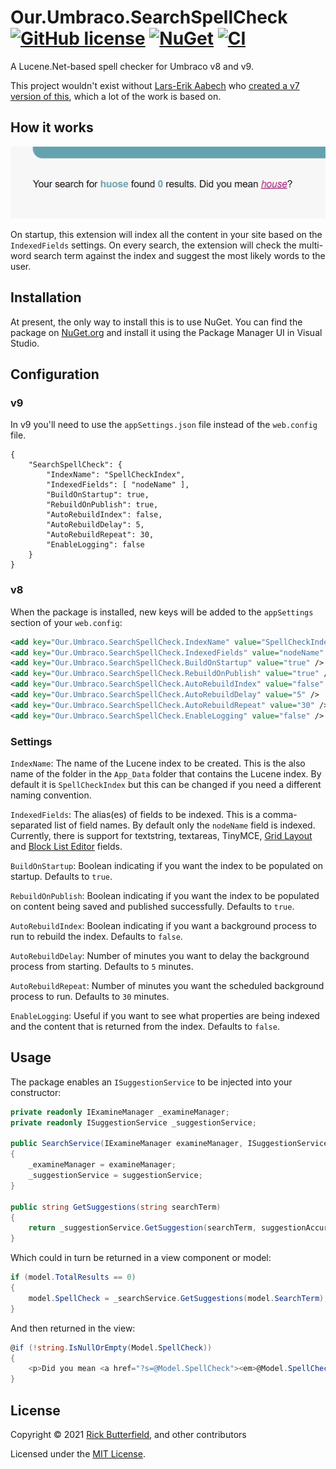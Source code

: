 # Our.Umbraco.SearchSpellCheck [![GitHub license](https://img.shields.io/badge/license-MIT-blue.svg)](LICENSE.md) [![NuGet](https://img.shields.io/nuget/v/Our.Umbraco.SearchSpellCheck.svg)](https://www.nuget.org/packages/Our.Umbraco.SearchSpellCheck/) [![CI](https://github.com/rickbutterfield/Our.Umbraco.SearchSpellCheck/actions/workflows/ci.yml/badge.svg)](https://github.com/rickbutterfield/Our.Umbraco.SearchSpellCheck/actions/workflows/ci.yml)
A Lucene.Net-based spell checker for Umbraco v8 and v9.

This project wouldn't exist without [Lars-Erik Aabech](https://github.com/lars-erik) who [created a v7 version of this](https://blog.aabech.no/archive/building-a-spell-checker-for-search-in-umbraco/), which a lot of the work is based on.

## How it works
![alt text](docs/img/screenshot.png?raw=true "A search result, with a misspelt version of the word 'house'. It is being suggested to the user to instead search for the correct spelling of the word.")

On startup, this extension will index all the content in your site based on the `IndexedFields` settings. On every search, the extension will check the multi-word search term against the index and suggest the most likely words to the user.

## Installation
At present, the only way to install this is to use NuGet. You can find the package on [NuGet.org](https://www.nuget.org/packages/Our.Umbraco.SearchSpellCheck/) and install it using the Package Manager UI in Visual Studio.

## Configuration
### v9
In v9 you'll need to use the `appSettings.json` file instead of the `web.config` file.
```
{
    "SearchSpellCheck": {
        "IndexName": "SpellCheckIndex",
        "IndexedFields": [ "nodeName" ],
        "BuildOnStartup": true,
        "RebuildOnPublish": true,
        "AutoRebuildIndex": false,
        "AutoRebuildDelay": 5,
        "AutoRebuildRepeat": 30,
        "EnableLogging": false
    }
}
```

### v8
When the package is installed, new keys will be added to the `appSettings` section of your `web.config`:
```xml
<add key="Our.Umbraco.SearchSpellCheck.IndexName" value="SpellCheckIndex" />
<add key="Our.Umbraco.SearchSpellCheck.IndexedFields" value="nodeName" />
<add key="Our.Umbraco.SearchSpellCheck.BuildOnStartup" value="true" />
<add key="Our.Umbraco.SearchSpellCheck.RebuildOnPublish" value="true" />
<add key="Our.Umbraco.SearchSpellCheck.AutoRebuildIndex" value="false" />
<add key="Our.Umbraco.SearchSpellCheck.AutoRebuildDelay" value="5" />
<add key="Our.Umbraco.SearchSpellCheck.AutoRebuildRepeat" value="30" />
<add key="Our.Umbraco.SearchSpellCheck.EnableLogging" value="false" />
```

### Settings
`IndexName`: The name of the Lucene index to be created. This is the also name of the folder in the `App_Data` folder that contains the Lucene index. By default it is `SpellCheckIndex` but this can be changed if you need a different naming convention.

`IndexedFields`: The alias(es) of fields to be indexed. This is a comma-separated list of field names. By default only the `nodeName` field is indexed. Currently, there is support for textstring, textareas, TinyMCE, [Grid Layout](https://our.umbraco.com/Documentation/Fundamentals/Backoffice/property-editors/built-in-property-editors/Grid-Layout/) and [Block List Editor](https://our.umbraco.com/Documentation/Fundamentals/Backoffice/property-editors/built-in-property-editors/Block-List-Editor/) fields.

`BuildOnStartup`: Boolean indicating if you want the index to be populated on startup. Defaults to `true`.

`RebuildOnPublish`: Boolean indicating if you want the index to be populated on content being saved and published successfully. Defaults to `true`.

`AutoRebuildIndex`: Boolean indicating if you want a background process to run to rebuild the index. Defaults to `false`.

`AutoRebuildDelay`: Number of minutes you want to delay the background process from starting. Defaults to `5` minutes.

`AutoRebuildRepeat`: Number of minutes you want the scheduled background process to run. Defaults to `30` minutes.

`EnableLogging`: Useful if you want to see what properties are being indexed and the content that is returned from the index. Defaults to `false`.

## Usage
The package enables an `ISuggestionService` to be injected into your constructor:
```cs
private readonly IExamineManager _examineManager;
private readonly ISuggestionService _suggestionService;

public SearchService(IExamineManager examineManager, ISuggestionService suggestionService)
{
    _examineManager = examineManager;
    _suggestionService = suggestionService;
}

public string GetSuggestions(string searchTerm)
{
    return _suggestionService.GetSuggestion(searchTerm, suggestionAccuracy: 0.25f);
}
```

Which could in turn be returned in a view component or model:
```cs
if (model.TotalResults == 0)
{
    model.SpellCheck = _searchService.GetSuggestions(model.SearchTerm);
}
```

And then returned in the view:
```cs
@if (!string.IsNullOrEmpty(Model.SpellCheck))
{
    <p>Did you mean <a href="?s=@Model.SpellCheck"><em>@Model.SpellCheck</em></a>?</p>
}
```

## License
Copyright &copy; 2021 [Rick Butterfield](https://rickbutterfield.com), and other contributors

Licensed under the [MIT License](LICENSE.md).
